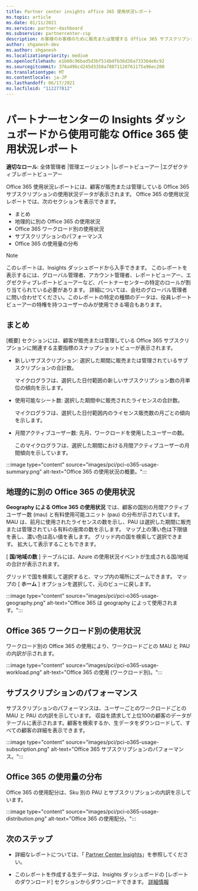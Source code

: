 ```yaml
---
title: Partner center insights office 365 使用状況レポート
ms.topic: article
ms.date: 01/11/2021
ms.service: partner-dashboard
ms.subservice: partnercenter-csp
description: お客様のお客様のために販売または管理する Office 365 サブスクリプションの使用状況について、お客様が何をしているかをご確認ください。
author: shganesh-dev
ms.author: shganesh
ms.localizationpriority: medium
ms.openlocfilehash: e1b60c96bad5d3bf514bdfb36d36a733364e6c92
ms.sourcegitcommit: 376a49bcd245d3358a78871128761175a96ec200
ms.translationtype: MT
ms.contentlocale: ja-JP
ms.lasthandoff: 06/17/2021
ms.locfileid: "112277812"
---
```

# <a name="office-365-usage-report-available-from-the-partner-center-insights-dashboard"></a>パートナーセンターの Insights ダッシュボードから使用可能な Office 365 使用状況レポート

**適切なロール**: 全体管理者 |管理エージェント |レポートビューアー |エグゼクティブレポートビューアー

Office 365 使用状況レポートには、顧客が販売または管理している Office 365 サブスクリプションの使用状況データが表示されます。 Office 365 の使用状況レポートでは、次のセクションを表示できます。

- まとめ
- 地理的に別の Office 365 の使用状況
- Office 365 ワークロード別の使用状況
- サブスクリプションのパフォーマンス
- Office 365 の使用量の分布

 > [!NOTE]
 > このレポートは、Insights ダッシュボードから入手できます。 このレポートを表示するには、グローバル管理者、アカウント管理者、レポートビューアー、エグゼクティブレポートビューアーなど、パートナーセンターの特定のロールが割り当てられている必要があります。 詳細については、会社のグローバル管理者に問い合わせてください。このレポートの特定の種類のデータは、役員レポートビューアーの特権を持つユーザーのみが使用できる場合もあります。

## <a name="summary"></a>まとめ

[概要] セクションには、顧客が販売または管理している Office 365 サブスクリプションに関連する主要指標のスナップショットビューが表示されます。  

- 新しいサブスクリプション: 選択した期間に販売または管理されているサブスクリプションの合計数。

   マイクログラフは、選択した日付範囲の新しいサブスクリプション数の月単位の傾向を示します。

- 使用可能なシート数: 選択した期間中に販売されたライセンスの合計数。

   マイクログラフは、選択した日付範囲内のライセンス販売数の月ごとの傾向を示します。

- 月間アクティブユーザー数: 先月、ワークロードを使用したユーザーの数。 

   このマイクログラフは、選択した期間における月間アクティブユーザーの月間傾向を示しています。

:::image type="content" source="images/pci/pci-o365-usage-summary.png" alt-text="Office 365 の使用状況の概要。":::

## <a name="office-365-usage-by-geography"></a>地理的に別の Office 365 の使用状況

**Geography による Office 365 の使用状況** では、顧客の国別の月間アクティブユーザー数 (mau) と有料使用可能ユニット (pau) の分布が示されています。 MAU は、前月に使用されたライセンスの数を示し、PAU は選択した期間に販売または管理されている有料の座席の数を示します。 マップ上の薄い色は下限値を表し、濃い色は高い値を表します。 グリッド内の国を検索して選択できます。 拡大して表示することもできます。

[ **国/地域の数** ] テーブルには、Azure の使用状況イベントが生成される国/地域の合計が表示されます。

グリッドで国を検索して選択すると、マップ内の場所にズームできます。 マップの [ **ホーム** ] オプションを選択して、元のビューに戻します。


:::image type="content" source="images/pci/pci-o365-usage-geography.png" alt-text="Office 365 は geography によって使用されます。":::

## <a name="office-365-usage-by-workload"></a>Office 365 ワークロード別の使用状況

ワークロード別の Office 365 の使用により、ワークロードごとの MAU と PAU の内訳が示されます。

:::image type="content" source="images/pci/pci-o365-usage-workload.png" alt-text="Office 365 の使用 (ワークロード別)。":::

## <a name="subscriptions-performance"></a>サブスクリプションのパフォーマンス

サブスクリプションのパフォーマンスは、ユーザーごとのワークロードごとの MAU と PAU の内訳を示しています。 収益を請求して上位100の顧客のデータがテーブルに表示されます。顧客を検索するか、生データをダウンロードして、すべての顧客の詳細を表示できます。

:::image type="content" source="images/pci/pci-o365-usage-subscription.png" alt-text="Office 365 サブスクリプションのパフォーマンス。":::

## <a name="office-365-usage-distribution"></a>Office 365 の使用量の分布

Office 365 の使用配分は、Sku 別の PAU とサブスクリプションの内訳を示しています。

:::image type="content" source="images/pci/pci-o365-usage-distribution.png" alt-text="Office 365 の使用配分。":::

## <a name="next-steps"></a>次のステップ

- 詳細なレポートについては、「 [Partner Center Insights](partner-center-insights.md)」を参照してください。

- このレポートを作成する生データは、Insights ダッシュボードの [レポートのダウンロード] セクションからダウンロードできます。 [詳細情報](pci-download-reports.md) 
